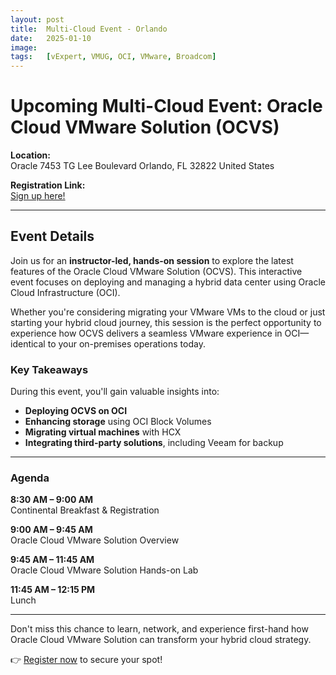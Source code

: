 ```yaml
---
layout: post
title:  Multi-Cloud Event - Orlando
date:   2025-01-10
image:  
tags:   [vExpert, VMUG, OCI, VMware, Broadcom]
---
```

# Upcoming Multi-Cloud Event: Oracle Cloud VMware Solution (OCVS)

**Location:**  
Oracle
7453 TG Lee Boulevard
Orlando, FL 32822
United States

**Registration Link:**  
[Sign up here!](https://eventreg.oracle.com/profile/form/index.cfm?PKformID=0x105267049fc8&source=)

---

## Event Details  

Join us for an **instructor-led, hands-on session** to explore the latest features of the Oracle Cloud VMware Solution (OCVS). This interactive event focuses on deploying and managing a hybrid data center using Oracle Cloud Infrastructure (OCI).  

Whether you're considering migrating your VMware VMs to the cloud or just starting your hybrid cloud journey, this session is the perfect opportunity to experience how OCVS delivers a seamless VMware experience in OCI—identical to your on-premises operations today.  

### Key Takeaways  
During this event, you'll gain valuable insights into:  
- **Deploying OCVS on OCI**  
- **Enhancing storage** using OCI Block Volumes  
- **Migrating virtual machines** with HCX  
- **Integrating third-party solutions**, including Veeam for backup  

---

### Agenda  

**8:30 AM – 9:00 AM**  
Continental Breakfast & Registration  

**9:00 AM – 9:45 AM**  
Oracle Cloud VMware Solution Overview  

**9:45 AM – 11:45 AM**  
Oracle Cloud VMware Solution Hands-on Lab  

**11:45 AM – 12:15 PM**  
Lunch  

---

Don't miss this chance to learn, network, and experience first-hand how Oracle Cloud VMware Solution can transform your hybrid cloud strategy.  

👉 [Register now](https://eventreg.oracle.com/profile/form/index.cfm?PKformID=0x105267049fc8&source=) to secure your spot!
